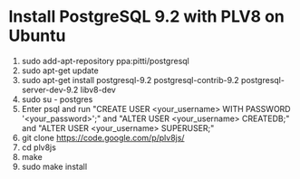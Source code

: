 # Install PostgreSQL 9.2 with PLV8 on Ubuntu

1. sudo add-apt-repository ppa:pitti/postgresql 
2. sudo apt-get update
3. sudo apt-get install postgresql-9.2 postgresql-contrib-9.2 postgresql-server-dev-9.2 libv8-dev
4. sudo su - postgres
5. Enter psql and run "CREATE USER <your_username> WITH PASSWORD '<your_password>';" and "ALTER USER <your_username> CREATEDB;" and "ALTER USER <your_username> SUPERUSER;"
6. git clone https://code.google.com/p/plv8js/
7. cd plv8js
8. make
9. sudo make install